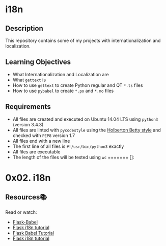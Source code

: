 # i18n


## Description

This repository contains some of my projects with internationalization and localization.

## Learning Objectives

- What Internationalization and Localization are
- What `gettext` is
- How to use `gettext` to create Python regular and QT `*.ts` files
- How to use `pybabel` to create `*.po` and `*.mo` files

## Requirements

- All files are created and executed on Ubuntu 14.04 LTS using `python3` (version 3.4.3)
- All files are linted with `pycodestyle` using the [Holberton Betty style]() and checked with `PEP8` version 1.7
- All files end with a new line
- The first line of all files is `#!/usr/bin/python3` exactly
- All files are executable
- The length of the files will be tested using `wc`
=======
[]:

# 0x02. i18n

## Resources:books:

Read or watch:
* [Flask-Babel](https://intranet)
* [Flask i18n tutorial](https://intranet)
* [Flask Babel Tutorial](https://intranet)
* [Flask i18n tutorial](https://intranet)
